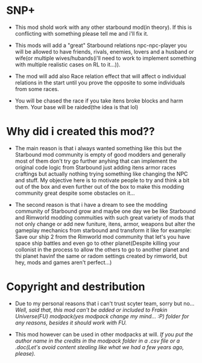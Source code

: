 # SNP+

- This mod shold work with any other starbound mod(in theory). If this is conflicting with something please tell me and i'll fix it.

- This mods will add a "great" Starbound relations npc-npc-player you will be allowed to have friends, rivals, enemies, lovers and a husband or wife(or multiple wives/hubands(i'll need to work to implement something with multiple realistic cases on RL to it...)). 

- The mod will add also Race relation effect that will affect o individual relations in the start until you prove the opposite to some individuals from some races.

- You will be chased the race if you take itens broke blocks and harm them. Your base will be raided(the idea is that lol)

# Why did i created this mod??

- The main reason is that i always wanted something like this but the Starbound mod community is empty of good modders and generally most of them don't try go further anyhing that can implement the original code logic from Starbound just adding itens armor races craftings but actually nothing trying something like changing the NPC and stuff. My objective here is to motivate people to try and think a bit out of the box and even further out of the box to make this modding community great despite some obstacles on it... 

- The second reason is that i have a dream to see the modding community of Starbound grow and maybe one day we be like Starbound and Rimworld modding commuities with such great variety of mods that not only change or add new funiture, itens, armor, weapons but alter the gameplay mechanics from starbound and transform it like for example: Save our ship 2 from the Rimworld mod community that let's you have space ship battles and even go to other planet(Despite killing your collonist in the process to allow the others to go to another planet and thi planet havinf the same or radom settings created by rimworld, but hey, mods and games aren't perfect...)

# Copyright and destribution

- Due to my personal reasons that i can't trust scyter team, sorry but no... *Well, said that, this mod can't be added or included to Frakin Universe(FU) modpack(yes modpack change my mind... :P) folder for any reasons, besides it should work with FU.*

- This mod however can be used in other modpacks at will. *If you put the author name in the credits in the modpack folder in a .csv file or a .doc(Let's avoid content stealing like what we had a few years ago, please).*
